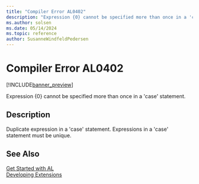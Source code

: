 ```yaml
---
title: "Compiler Error AL0402"
description: "Expression {0} cannot be specified more than once in a 'case' statement."
ms.author: solsen
ms.date: 05/14/2024
ms.topic: reference
author: SusanneWindfeldPedersen
---
```

[//]: # (START>DO_NOT_EDIT)
[//]: # (IMPORTANT:Do not edit any of the content between here and the END>DO_NOT_EDIT.)
[//]: # (Any modifications should be made in the .xml files in the ModernDev repo.)
# Compiler Error AL0402

[!INCLUDE[banner_preview](../includes/banner_preview.md)]

Expression {0} cannot be specified more than once in a 'case' statement.


## Description
Duplicate expression in a 'case' statement. Expressions in a 'case' statement must be unique.  

[//]: # (IMPORTANT: END>DO_NOT_EDIT)
## See Also  
[Get Started with AL](../devenv-get-started.md)  
[Developing Extensions](../devenv-dev-overview.md)  